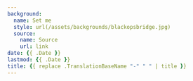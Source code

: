 ```yaml
---
background:
  name: Set me
  style: url(/assets/backgrounds/blackopsbridge.jpg)
  source:
    name: Source
    url: link
date: {{ .Date }}
lastmod: {{ .Date }}
title: {{ replace .TranslationBaseName "-" " " | title }}
---
```

